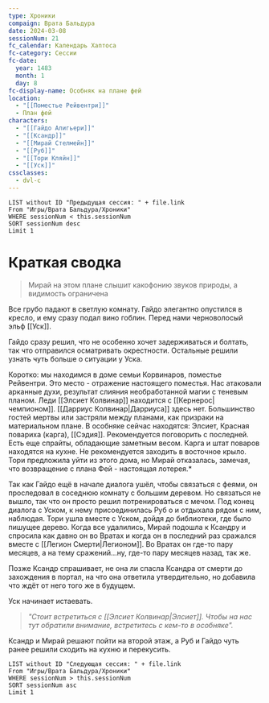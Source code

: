 ```yaml
---
type: Хроники
compaign: Врата Бальдура
date: 2024-03-08
sessionNum: 21
fc_calendar: Календарь Хаптоса
fc-category: Сессии
fc-date:
  year: 1483
  month: 1
  day: 8
fc-display-name: Особняк на плане фей
location:
  - "[[Поместье Рейвентри]]"
  - План фей
characters:
  - "[[Гайдо Алигьери]]"
  - "[[Ксандр]]"
  - "[[Мирай Стелмейн]]"
  - "[[Руб]]"
  - "[[Тори Кляйн]]"
  - "[[Уск]]"
cssclasses:
  - dvl-c
---
```


```dataview
LIST without ID "Предыдущая сессия: " + file.link
From "Игры/Врата Бальдура/Хроники" 
WHERE sessionNum < this.sessionNum
SORT sessionNum desc
Limit 1
```


# Краткая сводка

> Мирай на этом плане слышит какофонию звуков природы, а видимость ограничена

 Все грубо падают в светлую комнату. Гайдо элегантно опустился в кресло, и ему сразу подал вино гоблин. Перед нами черноволосый эльф [[Уск]].
 
Гайдо сразу решил, что не особенно хочет задерживаться и болтать, так что отправился осматривать окрестности. Остальные решили узнать чуть больше о ситуации у Уска.

Коротко: мы находимся в доме семьи Корвинаров, поместье Рейвентри. Это место - отражение настоящего поместья. Нас атаковали арканные духи, результат слияния необработанной магии с теневым планом. Леди [[Элсиет Колвинар]] находится с [[Кернерос|чемпионом]].
 [[Дарриус Колвинар|Дарриуса]] здесь нет. Большинство гостей мертвы или застряли между планами, как призраки на материальном плане.
В особняке сейчас находятся: Элсиет, Красная повариха (карга), [[Сэдия]]. Рекомендуется поговорить с последней. Есть еще спрайты, обладающие заметным весом. Карга и штат поваров находятся на кухне. Не рекомендуется заходить в восточное крыло. Тори предложила уйти из этого дома, но Мирай отказалась, замечая, что возвращение с плана Фей - настоящая лотерея.*

Так как Гайдо ещё в начале диалога ушёл, чтобы связаться с феями, он проследовал в соседнюю комнату с большим деревом. Но связаться не вышло, так что он просто решил потренироваться с мечом. Под конец диалога с Уском, к нему присоединилась Руб о и отдыхала рядом с ним, наблюдая.
Тори ушла вместе с Уском, дойдя до библиотеки, где было пишущее дерево.
Когда все удалились, Мирай подошла к Ксандру и спросила как давно он во Вратах и когда он в последний раз сражался вместе с [[Легион Смерти|Легионом]]. Во Вратах он где-то пару месяцев, а на тему сражений...ну, где-то пару месяцев назад, так же.

Позже Ксандр спрашивает, не она ли спасла Ксандра от смерти до захождения в портал, на что она ответила утвердительно, но добавила что ждёт от него того же в будущем.

Уск начинает истаевать. 
> *"Стоит встретиться с [[Элсиет Колвинар|Элсиет]]. Чтобы на нас тут обратили внимание, встретитесь с кем-то в особняке".* 

Ксандр и Мирай решают пойти на второй этаж, а Руб и Гайдо чуть ранее решили сходить на кухню и перекусить.


```dataview
LIST without ID "Следующая сессия: " + file.link
From "Игры/Врата Бальдура/Хроники" 
WHERE sessionNum > this.sessionNum
SORT sessionNum asc
Limit 1
```